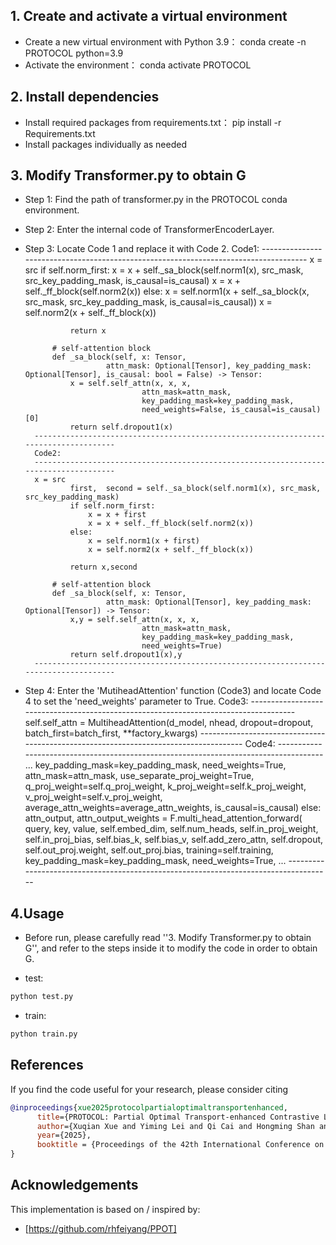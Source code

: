 ## 1. Create and activate a virtual environment

- Create a new virtual environment with Python 3.9：
    conda create -n PROTOCOL python=3.9
- Activate the environment：
    conda activate PROTOCOL



## 2. Install dependencies

- Install required packages from requirements.txt：
    pip install -r Requirements.txt
- Install packages individually as needed



## 3. Modify Transformer.py to obtain G
- Step 1: Find the path of transformer.py in the PROTOCOL conda environment.
- Step 2: Enter the internal code of TransformerEncoderLayer.
- Step 3: Locate Code 1 and replace it with Code 2.
        Code1: 
        -------------------------------------------------------------------------------------
                x = src
                if self.norm_first:
                    x = x + self._sa_block(self.norm1(x), src_mask, src_key_padding_mask, is_causal=is_causal)
                    x = x + self._ff_block(self.norm2(x))
                else:
                    x = self.norm1(x + self._sa_block(x, src_mask, src_key_padding_mask, is_causal=is_causal))
                    x = self.norm2(x + self._ff_block(x))

                return x

            # self-attention block
            def _sa_block(self, x: Tensor,
                        attn_mask: Optional[Tensor], key_padding_mask: Optional[Tensor], is_causal: bool = False) -> Tensor:
                x = self.self_attn(x, x, x,
                                attn_mask=attn_mask,
                                key_padding_mask=key_padding_mask,
                                need_weights=False, is_causal=is_causal)[0]
                return self.dropout1(x)
        -------------------------------------------------------------------------------------
        Code2:
        -------------------------------------------------------------------------------------
        x = src
                first,  second = self._sa_block(self.norm1(x), src_mask, src_key_padding_mask)
                if self.norm_first:
                    x = x + first
                    x = x + self._ff_block(self.norm2(x))
                else:
                    x = self.norm1(x + first)
                    x = self.norm2(x + self._ff_block(x))

                return x,second

            # self-attention block
            def _sa_block(self, x: Tensor,
                        attn_mask: Optional[Tensor], key_padding_mask: Optional[Tensor]) -> Tensor:
                x,y = self.self_attn(x, x, x,
                                attn_mask=attn_mask,
                                key_padding_mask=key_padding_mask,
                                need_weights=True)
                return self.dropout1(x),y
        -------------------------------------------------------------------------------------
- Step 4: Enter the 'MutiheadAttention' function (Code3) and locate Code 4 to set the 'need_weights' parameter to True.
        Code3:
        -------------------------------------------------------------------------------------
        self.self_attn = MultiheadAttention(d_model, nhead, dropout=dropout, batch_first=batch_first,
                                            **factory_kwargs)
        -------------------------------------------------------------------------------------
        Code4:
        -------------------------------------------------------------------------------------
        ...
        key_padding_mask=key_padding_mask, need_weights=True,
                        attn_mask=attn_mask,
                        use_separate_proj_weight=True,
                        q_proj_weight=self.q_proj_weight, k_proj_weight=self.k_proj_weight,
                        v_proj_weight=self.v_proj_weight,
                        average_attn_weights=average_attn_weights,
                        is_causal=is_causal)
                else:
                    attn_output, attn_output_weights = F.multi_head_attention_forward(
                        query, key, value, self.embed_dim, self.num_heads,
                        self.in_proj_weight, self.in_proj_bias,
                        self.bias_k, self.bias_v, self.add_zero_attn,
                        self.dropout, self.out_proj.weight, self.out_proj.bias,
                        training=self.training,
                        key_padding_mask=key_padding_mask,
                        need_weights=True,
        ...
        -------------------------------------------------------------------------------------

## 4.Usage
- Before run, please carefully read  ''3. Modify Transformer.py to obtain G'', and refer to the steps inside it to modify the code in order to obtain G.

- test:
```bash
python test.py
```

- train:
```bash
python train.py
```

## References
If you find the code useful for your research, please consider citing
```bib
@inproceedings{xue2025protocolpartialoptimaltransportenhanced,
      title={PROTOCOL: Partial Optimal Transport-enhanced Contrastive Learning for Imbalanced Multi-view Clustering}, 
      author={Xuqian Xue and Yiming Lei and Qi Cai and Hongming Shan and Junping Zhang},
      year={2025},
      booktitle = {Proceedings of the 42th International Conference on Machine Learning}
}

```
## Acknowledgements

This implementation is based on / inspired by:

- [https://github.com/rhfeiyang/PPOT]








